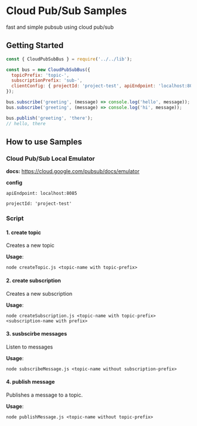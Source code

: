 # Cloud Pub/Sub Samples

fast and simple pubsub using cloud pub/sub

## Getting Started

```js
const { CloudPubSubBus } = require('../../lib');

const bus = new CloudPubSubBus({
  topicPrefix: 'topic-',
  subscriptionPrefix: 'sub-',
  clientConfig: { projectId: 'project-test', apiEndpoint: 'localhost:8085', keyFileName: '/file-path/key.json' },
});

bus.subscribe('greeting', (message) => console.log('hello', message));
bus.subscribe('greeting', (message) => console.log('hi', message));

bus.publish('greeting', 'there');
// hello, there
```

## How to use Samples

### Cloud Pub/Sub Local Emulator

**docs:** https://cloud.google.com/pubsub/docs/emulator

**config**

`apiEndpoint: localhost:8085`

`projectId: 'project-test'`

### Script

#### 1. create topic

Creates a new topic

**Usage**:

`node createTopic.js <topic-name with topic-prefix>`

#### 2. create subscription

Creates a new subscription

**Usage**:

`node createSubscription.js <topic-name with topic-prefix> <subscription-name with prefix>`

#### 3. susbscirbe messages

Listen to messages

**Usage**:

`node subscribeMessage.js <topic-name without subscription-prefix>`

#### 4. publish message

Publishes a message to a topic.

**Usage**:

`node publishMessage.js <topic-name without topic-prefix>`
